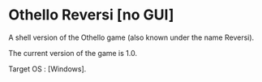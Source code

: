 # Othello Reversi [no GUI]
A shell version of the Othello game (also known under the name Reversi).

The current version of the game is 1.0.

Target OS : [Windows].
